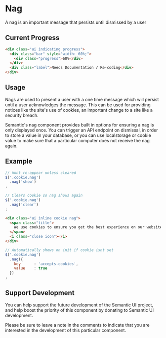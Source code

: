 # Nag

A nag is an important message that persists until dismissed by a user

## Current Progress
```html
<div class="ui indicating progress">
  <div class="bar" style="width: 60%;">
    <div class="progress">60%</div>
  </div>
  <div class="label">Needs Documentation / Re-coding</div>
</div>
```

## Usage

Nags are used to present a user with a one time message which will persist until a user acknowledges the message. This can be used for providing notices like the site's use of cookies, an important change to a site like a security breach.

Semantic's nag component provides built in options for ensuring a nag is only displayed once. You can trigger an API endpoint on dismissal, in order to store a value in your database, or you can use localstorage or cookie value to make sure that a particular computer does not receive the nag again.

## Example

```javascript
// Wont re-appear unless cleared
$('.cookie.nag')
  .nag('show')
;
```
```javascript
// Clears cookie so nag shows again
$('.cookie.nag')
  .nag('clear')
;
```
```html
<div class="ui inline cookie nag">
  <span class="title">
    We use cookies to ensure you get the best experience on our website
  </span>
  <i class="close icon"></i>
</div>
```
```javascript
// Automatically shows on init if cookie isnt set
$('.cookie.nag')
  .nag({
    key      : 'accepts-cookies',
    value    : true
  })
;
```

## Support Development

You can help support the future development of the Semantic UI project, and help boost the priority of this component by donating to Semantic UI development.

Please be sure to leave a note in the comments to indicate that you are interested in the development of this particular component.
